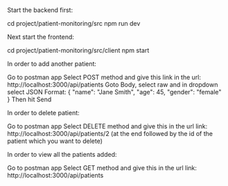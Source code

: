 Start the backend first:

cd project/patient-monitoring/src
npm run dev

Next start the frontend:

cd project/patient-monitoring/src/client
npm start


In order to add another patient:

Go to postman app
Select POST method and give this link in the url: http://localhost:3000/api/patients
Goto Body, select raw and in dropdown select JSON
Format:
{
    "name": "Jane Smith",
    "age": 45,
    "gender": "female"
}
Then hit Send

In order to delete patient:

Go to postman app
Select DELETE method and give this in the url link: http://localhost:3000/api/patients/2 (at the end followed by the id of the patient which you want to delete)

In order to view all the patients added:

Go to postman app
Select GET method and give this in the url link: http://localhost:3000/api/patients


